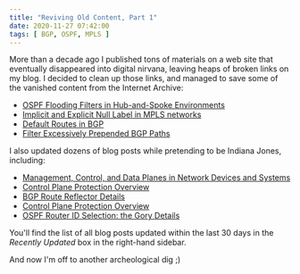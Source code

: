 ```yaml
---
title: "Reviving Old Content, Part 1"
date: 2020-11-27 07:42:00
tags: [ BGP, OSPF, MPLS ]
---
```

More than a decade ago I published tons of materials on a web site that eventually disappeared into digital nirvana, leaving heaps of broken links on my blog. I decided to clean up those links, and managed to save some of the vanished content from the Internet Archive:

* [OSPF Flooding Filters in Hub-and-Spoke Environments](https://www.ipspace.net/kb/tag/OSPF/OSPF_Flood_Reduction_Hub_Spoke.html)
* [Implicit and Explicit Null Label in MPLS networks](https://www.ipspace.net/kb/tag/MPLS/Implicit_Explicit_NULL.html)
* [Default Routes in BGP](https://www.ipspace.net/kb/tag/BGP/Default_Route.html)
* [Filter Excessively Prepended BGP Paths](https://www.ipspace.net/kb/tag/BGP/Filter_Excessively_Prepended_BGP_Paths.html)

I also updated dozens of blog posts while pretending to be Indiana Jones, including:
<!--more-->
* [Management, Control, and Data Planes in Network Devices and Systems](https://blog.ipspace.net/2013/08/management-control-and-data-planes-in.html)
* [Control Plane Protection Overview](https://blog.ipspace.net/2008/11/control-plane-protection-overview.html)
* [BGP Route Reflector Details](https://blog.ipspace.net/2008/08/bgp-route-reflector-details.html)
* [Control Plane Protection Overview](https://blog.ipspace.net/2008/11/control-plane-protection-overview.html)
* [OSPF Router ID Selection: the Gory Details](https://blog.ipspace.net/2009/04/ospf-router-id-selection-all-details.html)

You'll find the list of all blog posts updated within the last 30 days in the *Recently Updated* box in the right-hand sidebar.

And now I'm off to another archeological dig ;)
